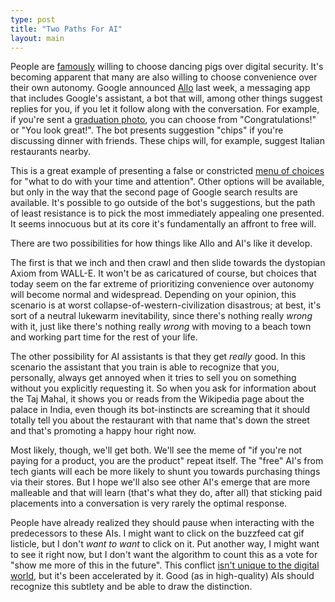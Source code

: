```yaml
---
type: post
title: "Two Paths For AI"
layout: main
---
```

People are [famously][dancing pigs] willing to choose dancing pigs over digital security. It's becoming apparent that many are also willing to choose convenience over their own autonomy. Google announced [Allo][allo] last week, a messaging app that includes Google's assistant, a bot that will, among other things suggest replies for you, if you let it follow along with the conversation. For example, if you're sent a [graduation photo][graduation], you can choose from "Congratulations!" or "You look great!". The bot presents suggestion "chips" if you're discussing dinner with friends. These chips will, for example, suggest Italian restaurants nearby.

This is a great example of presenting a false or constricted [menu of choices][tristan] for "what to do with your time and attention". Other options will be available, but only in the way that the second page of Google search results are available. It's possible to go outside of the bot's suggestions, but the path of least resistance is to pick the most immediately appealing one presented. It seems innocuous but at its core it's fundamentally an affront to free will.

There are two possibilities for how things like Allo and AI's like it develop.

The first is that we inch and then crawl and then slide towards the dystopian Axiom from WALL-E. It won't be as caricatured of course, but choices that today seem on the far extreme of prioritizing convenience over autonomy will become normal and widespread. Depending on your opinion, this scenario is at worst collapse-of-western-civilization disastrous; at best, it's sort of a neutral lukewarm inevitability, since there's nothing really *wrong* with it, just like there's nothing really *wrong* with moving to a beach town and working part time for the rest of your life.

The other possibility for AI assistants is that they get *really* good. In this scenario the assistant that you train is able to recognize that you, personally, always get annoyed when it tries to sell you on something without you explicitly requesting it. So when you ask for information about the Taj Mahal, it shows you or reads from the Wikipedia page about the palace in India, even though its bot-instincts are screaming that it should totally tell you about the restaurant with that name that's down the street and that's promoting a happy hour right now.

Most likely, though, we'll get both. We'll see the meme of "if you're not paying for a product, you are the product" repeat itself. The "free" AI's from tech giants will each be more likely to shunt you towards purchasing things via their stores. But I hope we'll also see other AI's emerge that are more malleable and that will learn (that's what they do, after all) that sticking paid placements into a conversation is very rarely the optimal response.

People have already realized they should pause when interacting with the predecessors to these AIs. I might want to click on the buzzfeed cat gif listicle, but I don't *want to want* to click on it. Put another way, I might want to see it right now, but I don't want the algorithm to count this as a vote for "show me more of this in the future". This conflict [isn't unique to the digital world][newyorker], but it's been accelerated by it. Good (as in high-quality) AIs should recognize this subtlety and be able to draw the distinction.

[allo]: https://googleblog.blogspot.com/2016/05/allo-duo-apps-messaging-video.html
[dancing pigs]: https://en.wikipedia.org/wiki/Dancing_pigs
[graduation]: http://www.theverge.com/2016/5/18/11699122/google-allo-messaging-app-announced-io-2016
[tristan]: https://medium.com/swlh/how-technology-hijacks-peoples-minds-from-a-magician-and-google-s-design-ethicist-56d62ef5edf3
[newyorker]: http://newyorker.tumblr.com/post/142796197961/a-cartoon-by-william-haefeli-see-more-cartoons
